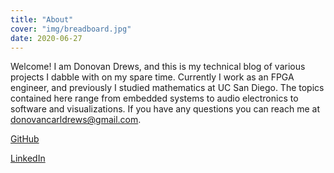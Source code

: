 ```yaml
---
title: "About"
cover: "img/breadboard.jpg"
date: 2020-06-27
---
```

Welcome! I am Donovan Drews, and this is my technical blog of various projects I dabble with on my spare time. Currently I work as an FPGA engineer, and previously I studied mathematics at UC San Diego. The topics contained here range from embedded systems to audio electronics to software and visualizations. If you have any questions you can reach me at donovancarldrews@gmail.com.

[GitHub](https://github.com/DonDrews)

[LinkedIn](https://www.linkedin.com/in/donovan-d-b05237132/)